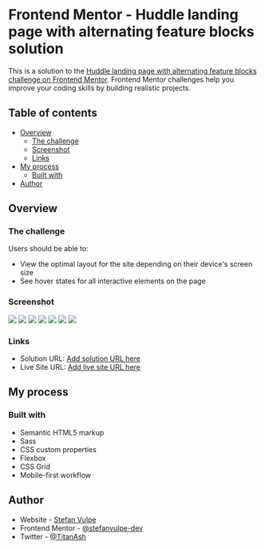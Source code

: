 # Frontend Mentor - Huddle landing page with alternating feature blocks solution

This is a solution to the [Huddle landing page with alternating feature blocks challenge on Frontend Mentor](https://www.frontendmentor.io/challenges/huddle-landing-page-with-alternating-feature-blocks-5ca5f5981e82137ec91a5100). Frontend Mentor challenges help you improve your coding skills by building realistic projects. 

## Table of contents

- [Overview](#overview)
  - [The challenge](#the-challenge)
  - [Screenshot](#screenshot)
  - [Links](#links)
- [My process](#my-process)
  - [Built with](#built-with)
- [Author](#author)
## Overview

### The challenge

Users should be able to:

- View the optimal layout for the site depending on their device's screen size
- See hover states for all interactive elements on the page

### Screenshot

![](./screenshots/desktop-view-1.png)
![](./screenshots/desktop-view-2.png)
![](./screenshots/desktop-view-3.png)
![](./screenshots/mobile-view-1.png)
![](./screenshots/mobile-view-2.png)
![](./screenshots/mobile-view-3.png)
![](./screenshots/mobile-view-4.png)

### Links

- Solution URL: [Add solution URL here](https://your-solution-url.com)
- Live Site URL: [Add live site URL here](https://your-live-site-url.com)

## My process

### Built with

- Semantic HTML5 markup
- Sass
- CSS custom properties
- Flexbox
- CSS Grid
- Mobile-first workflow

## Author

- Website - [Stefan Vulpe](https://github.com/stefanvulpe-dev)
- Frontend Mentor - [@stefanvulpe-dev](https://www.frontendmentor.io/profile/stefanvulpe-dev)
- Twitter - [@TitanAsh](https://twitter.com/TitanAsh)
